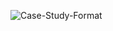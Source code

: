 ![Case-Study-Format](https://user-images.githubusercontent.com/100204062/214843860-403c6208-5edf-44e2-af8c-0637f9e2a4f4.jpg)
